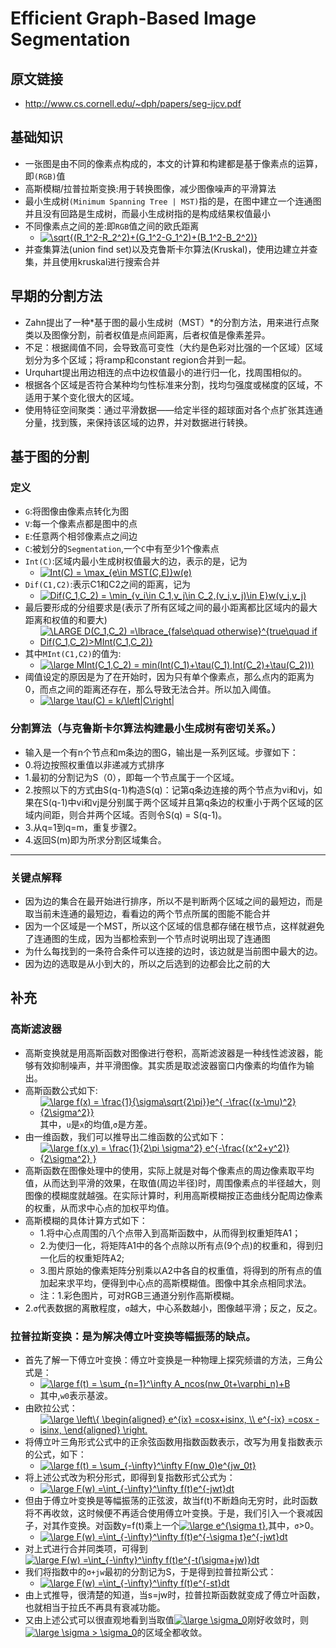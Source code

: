 # Efficient Graph-Based Image Segmentation

## 原文链接
 - http://www.cs.cornell.edu/~dph/papers/seg-ijcv.pdf

## 基础知识
 - 一张图是由不同的像素点构成的，本文的计算和构建都是基于像素点的运算，即`(RGB)`值
 - 高斯模糊/拉普拉斯变换:用于转换图像，减少图像噪声的平滑算法
 - 最小生成树`(Minimum Spanning Tree | MST)`指的是，在图中建立一个连通图并且没有回路是生成树，而最小生成树指的是构成结果权值最小
 - 不同像素点之间的差:即`RGB`值之间的欧氏距离
   - <a href="https://www.codecogs.com/eqnedit.php?latex=\dpi{80}&space;\sqrt{(R_1^2-R_2^2)&plus;(G_1^2-G_1^2)&plus;(B_1^2-B_2^2)}" target="_blank"><img src="https://latex.codecogs.com/svg.latex?\dpi{80}&space;\sqrt{(R_1^2-R_2^2)&plus;(G_1^2-G_1^2)&plus;(B_1^2-B_2^2)}" title="\sqrt{(R_1^2-R_2^2)+(G_1^2-G_1^2)+(B_1^2-B_2^2)}" /></a>
 - 并查集算法(union find set)以及克鲁斯卡尔算法(Kruskal)，使用边建立并查集，并且使用kruskal进行搜索合并

## 早期的分割方法
 - Zahn提出了一种*基于图的最小生成树（MST）*的分割方法，用来进行点聚类以及图像分割，前者权值是点间距离，后者权值是像素差异。
  - 不足：根据阈值不同，会导致高可变性（大约是色彩对比强的一个区域）区域划分为多个区域；将ramp和constant region合并到一起。
 - Urquhart提出用边相连的点中边权值最小的进行归一化，找周围相似的。
 - 根据各个区域是否符合某种均匀性标准来分割，找均匀强度或梯度的区域，不适用于某个变化很大的区域。
 - 使用特征空间聚类：通过平滑数据——给定半径的超球面对各个点扩张其连通分量，找到簇，来保持该区域的边界，并对数据进行转换。

## 基于图的分割
### 定义
 - `G`:将图像由像素点转化为图
 - `V`:每一个像素点都是图中的点
 - `E`:任意两个相邻像素点之间边
 - `C`:被划分的`Segmentation`,一个`C`中有至少1个像素点
 - `Int(C)`:区域内最小生成树权值最大的边，表示的是，记为
   - <a href="https://www.codecogs.com/eqnedit.php?latex=\dpi{80}&space;Int(C)&space;=&space;\max_{e\in&space;MST(C,E)}w(e)" target="_blank"><img src="https://latex.codecogs.com/svg.latex?\dpi{80}&space;Int(C)&space;=&space;\max_{e\in&space;MST(C,E)}w(e)" title="Int(C) = \max_{e\in MST(C,E)}w(e)" /></a>
 - `Dif(C1,C2)`:表示C1和C2之间的距离，记为
   - <a href="https://www.codecogs.com/eqnedit.php?latex=\dpi{80}&space;Dif(C_1,C_2)&space;=&space;\min_{v_i\in&space;C_1,v_j\in&space;C_2,(v_i,v_j)\in&space;E}w(v_i,v_j)" target="_blank"><img src="https://latex.codecogs.com/svg.latex?\dpi{80}&space;Dif(C_1,C_2)&space;=&space;\min_{v_i\in&space;C_1,v_j\in&space;C_2,(v_i,v_j)\in&space;E}w(v_i,v_j)" title="Dif(C_1,C_2) = \min_{v_i\in C_1,v_j\in C_2,(v_i,v_j)\in E}w(v_i,v_j)" /></a>
 - 最后要形成的分组要求是(表示了所有区域之间的最小距离都比区域内的最大距离和权值的和要大)
   - <a href="http://www.codecogs.com/eqnedit.php?latex=\LARGE&space;D(C_1,C_2)&space;=\lbrace_{false\quad&space;otherwise}^{true\quad&space;if&space;Dif(C_1,C_2)>MInt(C_1,C_2)}" target="_blank"><img src="http://latex.codecogs.com/svg.latex?\LARGE&space;D(C_1,C_2)&space;=\lbrace_{false\quad&space;otherwise}^{true\quad&space;if&space;Dif(C_1,C_2)>MInt(C_1,C_2)}" title="\LARGE D(C_1,C_2) =\lbrace_{false\quad otherwise}^{true\quad if Dif(C_1,C_2)>MInt(C_1,C_2)}" /></a>
 - 其中`MInt(C1,C2)`的值为:
   - <a href="http://www.codecogs.com/eqnedit.php?latex=\large&space;MInt(C_1,C_2)&space;=&space;min(Int(C_1)&plus;\tau(C_1),Int(C_2)&plus;\tau(C_2)))" target="_blank"><img src="http://latex.codecogs.com/svg.latex?\large&space;MInt(C_1,C_2)&space;=&space;min(Int(C_1)&plus;\tau(C_1),Int(C_2)&plus;\tau(C_2)))" title="\large MInt(C_1,C_2) = min(Int(C_1)+\tau(C_1),Int(C_2)+\tau(C_2)))" /></a>
 - 阈值设定的原因是为了在开始时，因为只有单个像素点，那么点内的距离为0，而点之间的距离还存在，那么导致无法合并。所以加入阈值。
   - <a href="http://www.codecogs.com/eqnedit.php?latex=\large&space;\tau(C)&space;=&space;k/\left|C\right|" target="_blank"><img src="http://latex.codecogs.com/svg.latex?\large&space;\tau(C)&space;=&space;k/\left|C\right|" title="\large \tau(C) = k/\left|C\right|" /></a>

### 分割算法（与克鲁斯卡尔算法构建最小生成树有密切关系。）
 - 输入是一个有n个节点和m条边的图G，输出是一系列区域。步骤如下：
 - 0.将边按照权重值以非递减方式排序
 - 1.最初的分割记为S（0），即每一个节点属于一个区域。
 - 2.按照以下的方式由S(q-1)构造S(q)：记第q条边连接的两个节点为vi和vj，如果在S(q-1)中vi和vj是分别属于两个区域并且第q条边的权重小于两个区域的区域内间距，则合并两个区域。否则令S(q) = S(q-1)。
 - 3.从q=1到q=m，重复步骤2。
 - 4.返回S(m)即为所求分割区域集合。
---

### 关键点解释
 - 因为边的集合在最开始进行排序，所以不是判断两个区域之间的最短边，而是取当前未连通的最短边，看看边的两个节点所属的图能不能合并
 - 因为一个区域是一个MST，所以这个区域的信息都存储在根节点，这样就避免了连通图的生成，因为当都检索到一个节点时说明出现了连通图
 - 为什么每找到的一条符合条件可以连接的边时，该边就是当前图中最大的边。
 - 因为边的选取是从小到大的，所以之后选到的边都会比之前的大

## 补充
### 高斯滤波器
 - 高斯变换就是用高斯函数对图像进行卷积，高斯滤波器是一种线性滤波器，能够有效抑制噪声，并平滑图像。其实质是取滤波器窗口内像素的均值作为输出。
 - 高斯函数公式如下:
   - <a href="http://www.codecogs.com/eqnedit.php?latex=\large&space;f(x)&space;=&space;\frac{1}{\sigma\sqrt{2\pi}}e^{&space;-\frac{(x-\mu)^2}{2\sigma^2}}" target="_blank"><img src="http://latex.codecogs.com/svg.latex?\large&space;f(x)&space;=&space;\frac{1}{\sigma\sqrt{2\pi}}e^{&space;-\frac{(x-\mu)^2}{2\sigma^2}}" title="\large f(x) = \frac{1}{\sigma\sqrt{2\pi}}e^{ -\frac{(x-\mu)^2}{2\sigma^2}}" /></a>
其中，`u`是`x`的均值,`σ`是方差。
 - 由一维函数，我们可以推导出二维函数的公式如下：
   - <a href="http://www.codecogs.com/eqnedit.php?latex=\large&space;f(x,y)&space;=&space;\frac{1}{2\pi&space;\sigma^2}&space;e^{-\frac{(x^2&plus;y^2)}{2\sigma^2}&space;}" target="_blank"><img src="http://latex.codecogs.com/svg.latex?\large&space;f(x,y)&space;=&space;\frac{1}{2\pi&space;\sigma^2}&space;e^{-\frac{(x^2&plus;y^2)}{2\sigma^2}&space;}" title="\large f(x,y) = \frac{1}{2\pi \sigma^2} e^{-\frac{(x^2+y^2)}{2\sigma^2} }" /></a>
 - 高斯函数在图像处理中的使用，实际上就是对每个像素点的周边像素取平均值，从而达到平滑的效果，在取值(周边半径)时，周围像素点的半径越大，则图像的模糊度就越强。在实际计算时，利用高斯模糊按正态曲线分配周边像素的权重，从而求中心点的加权平均值。
 - 高斯模糊的具体计算方式如下：
   - 1.将中心点周围的八个点带入到高斯函数中，从而得到权重矩阵A1；
   - 2.为使归一化，将矩阵A1中的各个点除以所有点(9个点)的权重和，得到归一化后的权重矩阵A2;
   - 3.图片原始的像素矩阵分别乘以A2中各自的权重值，将得到的所有点的值加起来求平均，便得到中心点的高斯模糊值。图像中其余点相同求法。
   - 注：1.彩色图片，可对RGB三通道分别作高斯模糊。
 - 2.`σ`代表数据的离散程度，`σ`越大，中心系数越小，图像越平滑；反之，反之。

### 拉普拉斯变换：是为解决傅立叶变换等幅振荡的缺点。

 - 首先了解一下傅立叶变换：傅立叶变换是一种物理上探究频谱的方法，三角公式是：
   - <a href="http://www.codecogs.com/eqnedit.php?latex=\large&space;f(t)&space;=&space;\sum_{n=1}^\infty&space;A_ncos(nw_0t&plus;\varphi_n)&plus;B" target="_blank"><img src="http://latex.codecogs.com/svg.latex?\large&space;f(t)&space;=&space;\sum_{n=1}^\infty&space;A_ncos(nw_0t&plus;\varphi_n)&plus;B" title="\large f(t) = \sum_{n=1}^\infty A_ncos(nw_0t+\varphi_n)+B" /></a>
   - 其中,`w0`表示基波。
 - 由欧拉公式：
   - <a href="http://www.codecogs.com/eqnedit.php?latex=\large&space;\left\{&space;\begin{aligned}&space;e^{ix}&space;=cosx&plus;isinx,&space;\\&space;e^{-ix}&space;=cosx&space;-isinx,&space;\end{aligned}&space;\right." target="_blank"><img src="http://latex.codecogs.com/svg.latex?\large&space;\left\{&space;\begin{aligned}&space;e^{ix}&space;=cosx&plus;isinx,&space;\\&space;e^{-ix}&space;=cosx&space;-isinx,&space;\end{aligned}&space;\right." title="\large \left\{ \begin{aligned} e^{ix} =cosx+isinx, \\ e^{-ix} =cosx -isinx, \end{aligned} \right." /></a>
 - 将傅立叶三角形式公式中的正余弦函数用指数函数表示，改写为用复指数表示的公式，如下：
   - <a href="http://www.codecogs.com/eqnedit.php?latex=\large&space;f(t)&space;=&space;\sum_{-\infty}^\infty&space;F(nw_0)e^{jw_0t}" target="_blank"><img src="http://latex.codecogs.com/svg.latex?\large&space;f(t)&space;=&space;\sum_{-\infty}^\infty&space;F(nw_0)e^{jw_0t}" title="\large f(t) = \sum_{-\infty}^\infty F(nw_0)e^{jw_0t}" /></a>
 - 将上述公式改为积分形式，即得到复指数形式公式为：
   - <a href="http://www.codecogs.com/eqnedit.php?latex=\large&space;F(w)&space;=\int_{-\infty}^\infty&space;f(t)e^{-jwt}dt" target="_blank"><img src="http://latex.codecogs.com/svg.latex?\large&space;F(w)&space;=\int_{-\infty}^\infty&space;f(t)e^{-jwt}dt" title="\large F(w) =\int_{-\infty}^\infty f(t)e^{-jwt}dt" /></a>
 - 但由于傅立叶变换是等幅振荡的正弦波，故当f(t)不断趋向无穷时，此时函数将不再收敛，这时候便不再适合使用傅立叶变换。于是，我们引入一个衰减因子，对其作变换。对函数y=f(t)乘上一个<a href="http://www.codecogs.com/eqnedit.php?latex=\large&space;e^{\sigma&space;t}" target="_blank"><img src="http://latex.codecogs.com/svg.latex?\large&space;e^{\sigma&space;t}" title="\large e^{\sigma t}" /></a>,其中，`σ`>0。
   - <a href="http://www.codecogs.com/eqnedit.php?latex=\large&space;F(w)&space;=\int_{-\infty}^\infty&space;f(t)e^{-\sigma&space;t}e^{-jwt}dt" target="_blank"><img src="http://latex.codecogs.com/svg.latex?\large&space;F(w)&space;=\int_{-\infty}^\infty&space;f(t)e^{-\sigma&space;t}e^{-jwt}dt" title="\large F(w) =\int_{-\infty}^\infty f(t)e^{-\sigma t}e^{-jwt}dt" /></a>
 - 对上式进行合并同类项，可得到<a href="http://www.codecogs.com/eqnedit.php?latex=\large&space;F(w)&space;=\int_{-\infty}^\infty&space;f(t)e^{-t(\sigma&plus;jw)}dt" target="_blank"><img src="http://latex.codecogs.com/svg.latex?\large&space;F(w)&space;=\int_{-\infty}^\infty&space;f(t)e^{-t(\sigma&plus;jw)}dt" title="\large F(w) =\int_{-\infty}^\infty f(t)e^{-t(\sigma+jw)}dt" /></a>
 - 我们将指数中的`σ+jw`最初的分割记为S，于是得到拉普拉斯公式：
   - <a href="http://www.codecogs.com/eqnedit.php?latex=\large&space;F(w)&space;=\int_{-\infty}^\infty&space;f(t)e^{-st}dt" target="_blank"><img src="http://latex.codecogs.com/svg.latex?\large&space;F(w)&space;=\int_{-\infty}^\infty&space;f(t)e^{-st}dt" title="\large F(w) =\int_{-\infty}^\infty f(t)e^{-st}dt" /></a>
 - 由上式推导，很清楚的知道，当s=jw时，拉普拉斯函数就变成了傅立叶函数，也就相当于拉氏不再具有衰减功能。
 - 又由上述公式可以很直观地看到当取值<a href="http://www.codecogs.com/eqnedit.php?latex=\large&space;\sigma_0" target="_blank"><img src="http://latex.codecogs.com/svg.latex?\large&space;\sigma_0" title="\large \sigma_0" /></a>刚好收敛时，则<a href="http://www.codecogs.com/eqnedit.php?latex=\large&space;\sigma&space;>&space;\sigma_0" target="_blank"><img src="http://latex.codecogs.com/svg.latex?\large&space;\sigma&space;>&space;\sigma_0" title="\large \sigma > \sigma_0" /></a>的区域全都收敛。
